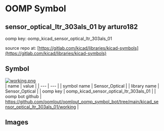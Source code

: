 # OOMP Symbol  
## sensor_optical_ltr_303als_01  by arturo182  
  
oomp key: oomp_kicad_sensor_optical_ltr_303als_01  
  
source repo at: [https://gitlab.com/kicad/libraries/kicad-symbols](https://gitlab.com/kicad/libraries/kicad-symbols)  
## Symbol  
  
[![working.png](working_600.png)](working.png)  
| name | value | 
| --- | --- | 
| symbol name | Sensor_Optical | 
| library name | Sensor_Optical | 
| oomp key | oomp_kicad_sensor_optical_ltr_303als_01 | 
| oomp bot github | https://github.com/oomlout/oomlout_oomp_symbol_bot/tree/main/kicad_sensor_optical_ltr_303als_01/working | 
## Images  
